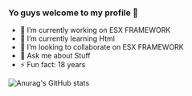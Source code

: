 ### Yo guys welcome to my profile 👋

- 🔭 I’m currently working on ESX FRAMEWORK
- 🌱 I’m currently learning Html
- 👯 I’m looking to collaborate on ESX FRAMEWORK
- 💬 Ask me about Stuff
- ⚡ Fun fact: 18 years

![Anurag's GitHub stats](https://github-readme-stats.vercel.app/api?username=fernandes256&show_icons=true&theme=radical)
